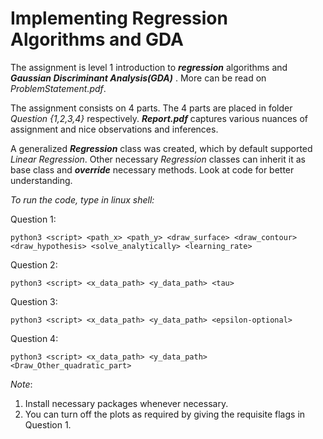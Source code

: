 # Implementing Regression Algorithms and GDA

The assignment is level 1 introduction to ***regression*** algorithms and ***Gaussian Discriminant Analysis(GDA)*** . More can be read on *ProblemStatement.pdf*.

The assignment consists on 4 parts. The 4 parts are placed in folder *Question {1,2,3,4}* respectively. ***Report.pdf*** captures various nuances of assignment and nice observations and inferences. 

A generalized ***Regression*** class was created, which by default supported *Linear Regression*. Other necessary *Regression* classes can inherit it as base class and ***override*** necessary methods. Look at code for better understanding.


*To run the code, type in linux shell:*

Question 1:
``` 
python3 <script> <path_x> <path_y> <draw_surface> <draw_contour> <draw_hypothesis> <solve_analytically> <learning_rate>
```

Question 2:
``` 
python3 <script> <x_data_path> <y_data_path> <tau>
```

Question 3:
``` 
python3 <script> <x_data_path> <y_data_path> <epsilon-optional>
```

Question 4:
``` 
python3 <script> <x_data_path> <y_data_path> <Draw_Other_quadratic_part>
```

*Note*: 
1. Install necessary packages whenever necessary.
2. You can turn off the plots as required by giving the requisite flags in Question 1.